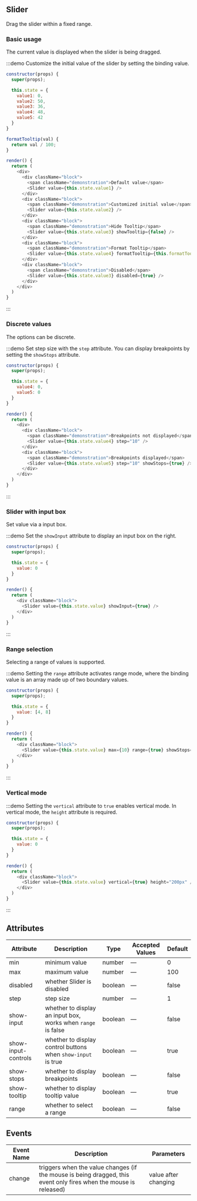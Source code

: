 ## Slider

Drag the slider within a fixed range.

### Basic usage

The current value is displayed when the slider is being dragged.

:::demo Customize the initial value of the slider by setting the binding value.

```js
constructor(props) {
  super(props);

  this.state = {
    value1: 0,
    value2: 50,
    value3: 36,
    value4: 48,
    value5: 42
  }
}

formatTooltip(val) {
  return val / 100;
}

render() {
  return (
    <div>
      <div className="block">
        <span className="demonstration">Default value</span>
        <Slider value={this.state.value1} />
      </div>
      <div className="block">
        <span className="demonstration">Customized initial value</span>
        <Slider value={this.state.value2} />
      </div>
      <div className="block">
        <span className="demonstration">Hide Tooltip</span>
        <Slider value={this.state.value3} showTooltip={false} />
      </div>
      <div className="block">
        <span className="demonstration">Format Tooltip</span>
        <Slider value={this.state.value4} formatTooltip={this.formatTooltip.bind(this)} />
      </div>
      <div className="block">
        <span className="demonstration">Disabled</span>
        <Slider value={this.state.value3} disabled={true} />
      </div>
    </div>
  )
}
```
:::

### Discrete values

The options can be discrete.

:::demo Set step size with the `step` attribute. You can display breakpoints by setting the `showStops` attribute.

```js
constructor(props) {
  super(props);

  this.state = {
    value4: 0,
    value5: 0
  }
}

render() {
  return (
    <div>
      <div className="block">
        <span className="demonstration">Breakpoints not displayed</span>
        <Slider value={this.state.value4} step="10" />
      </div>
      <div className="block">
        <span className="demonstration">Breakpoints displayed</span>
        <Slider value={this.state.value5} step="10" showStops={true} />
      </div>
    </div>
  )
}
```
:::

### Slider with input box

Set value via a input box.

:::demo Set the `showInput` attribute to display an input box on the right.

```js
constructor(props) {
  super(props);

  this.state = {
    value: 0
  }
}

render() {
  return (
    <div className="block">
      <Slider value={this.state.value} showInput={true} />
    </div>
  )
}
```
:::

### Range selection

Selecting a range of values is supported.

:::demo Setting the `range` attribute activates range mode, where the binding value is an array made up of two boundary values.
```js
constructor(props) {
  super(props);

  this.state = {
    value: [4, 8]
  }
}

render() {
  return (
    <div className="block">
      <Slider value={this.state.value} max={10} range={true} showStops={true} />
    </div>
  )
}
```
:::

### Vertical mode

:::demo Setting the `vertical` attribute to `true` enables vertical mode. In vertical mode, the `height` attribute is required.
```js
constructor(props) {
  super(props);

  this.state = {
    value: 0
  }
}

render() {
  return (
    <div className="block">
      <Slider value={this.state.value} vertical={true} height="200px" />
    </div>
  )
}
```
:::

## Attributes
| Attribute      | Description          | Type      | Accepted Values       | Default  |
|---------- |-------------- |---------- |--------------------------------  |-------- |
| min | minimum value | number | — | 0 |
| max | maximum value | number | — | 100 |
| disabled | whether Slider is disabled | boolean | — | false |
| step | step size | number | — | 1 |
| show-input | whether to display an input box, works when `range` is false | boolean | — | false |
| show-input-controls | whether to display control buttons when `show-input` is true | boolean | — | true |
| show-stops | whether to display breakpoints | boolean | — | false |
| show-tooltip | whether to display tooltip value | boolean | — | true |
| range | whether to select a range | boolean | — | false |

## Events
| Event Name | Description | Parameters |
|---------- |-------- |---------- |
| change | triggers when the value changes (if the mouse is being dragged, this event only fires when the mouse is released) | value after changing |
